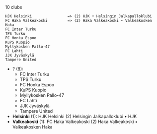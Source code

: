 10 clubs

```
HJK Helsinki                => (2) HJK • Helsingin Jalkapalloklubi
FC Haka Valkeakoski         => (2) Haka Valkeakoski • Valkeakosken Haka
FC Inter Turku              
TPS Turku                   
FC Honka Espoo              
KuPS Kuopio                 
Myllykosken Pallo-47        
FC Lahti                    
JJK Jyväskylä               
Tampere United              
```



- ? (8): 
  - FC Inter Turku 
  - TPS Turku 
  - FC Honka Espoo 
  - KuPS Kuopio 
  - Myllykosken Pallo-47 
  - FC Lahti 
  - JJK Jyväskylä 
  - Tampere United 
- **Helsinki** (1): HJK Helsinki  (2) Helsingin Jalkapalloklubi • HJK
- **Valkeakoski** (1): FC Haka Valkeakoski  (2) Haka Valkeakoski • Valkeakosken Haka


